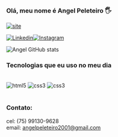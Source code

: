 
 ### Olá, meu nome é Angel Peleteiro 🖐️

 
[![site](https://img.shields.io/website-up-down-green-red/http/monip.org.svg)](https://angelpelet.github.io/portifolio/)

[![Linkedin](https://img.shields.io/badge/LinkedIn-0077B5?style=for-the-badge&logo=linkedin&logoColor=white)](https://www.linkedin.com/in/angel-peleteiro-02a87222b/)[![Instagram](https://img.shields.io/badge/Instagram-E4405F?style=for-the-badge&logo=instagram&logoColor=white)](https://www.instagram.com/angelpeleteiro/)

![Angel GitHub stats](https://github-readme-stats.vercel.app/api?username=AngelPelet&show_icons=true&theme=radical)

### Tecnologias que eu uso no meu dia

<div style="display: inline_block"><br/>
    <img align="center" alt="html5" src="https://img.shields.io/badge/HTML5-E34F26?style=for-the-badge&logo=html5&logoColor=white"/>
    <img align="center" alt="css3" src="https://img.shields.io/badge/CSS3-1572B6?style=for-the-badge&logo=css3&logoColor=white"/>
    <img align="center" alt="css3" src="https://img.shields.io/badge/JavaScript-F7DF1E?style=for-the-badge&logo=javascript&logoColor=black"/>
</div></br>
 
 ### Contato:
 cel: (75) 99130-9628</br>
 email: angelpeleteiro2001@gmail.com
 
